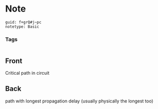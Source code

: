 # Note
```
guid: f+grQ#j~pc
notetype: Basic
```

### Tags
```
```

## Front
Critical path in circuit

## Back
path with longest propagation delay (usually physically the longest too)
